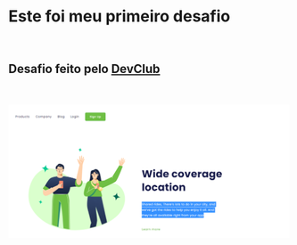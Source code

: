 <h1>Este foi meu primeiro desafio</h1>
<br>
<h2>Desafio feito pelo <a href="https://rodolfomori.com.br/devclub">DevClub</a></h2>
<br>
<br>
<img src="https://github.com/josephsecundo/amplaCobertura/blob/master/img/DESAFIO%201%20CONCLUIDO.png?raw=true">
<br>

